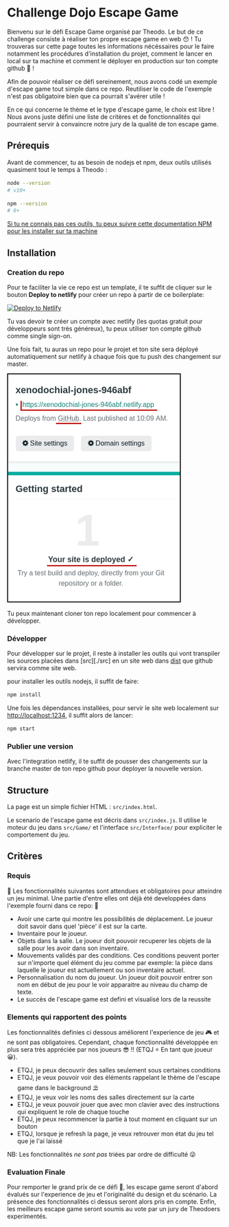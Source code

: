 # Challenge Dojo Escape Game

Bienvenu sur le défi Escape Game organisé par Theodo. Le but de ce challenge consiste à réaliser ton propre escape game en web 😯 ! Tu trouveras sur cette page toutes les informations nécéssaires pour le faire notamment les procédures d'installation du projet, comment le lancer en local sur ta machine et comment le déployer en production sur ton compte github 🥳 !

Afin de pouvoir réaliser ce défi sereinement, nous avons codé un exemple d'escape game tout simple dans ce repo. Reutiliser le code de l'exemple n'est pas obligatoire bien que ca pourrait s'avérer utile !

En ce qui concerne le thème et le type d'escape game, le choix est libre ! Nous avons juste défini une liste de critères et de fonctionnalités qui pourraient servir à convaincre notre jury de la qualité de ton escape game.

## Prérequis

Avant de commencer, tu as besoin de nodejs et npm, deux outils utilisés quasiment tout le temps à Theodo :

```bash
node --version
# v10+
```

```bash
npm --version
# 6+
```

[Si tu ne connais pas ces outils, tu peux suivre cette documentation NPM pour les installer sur ta machine](https://docs.npmjs.com/downloading-and-installing-node-js-and-npm)

## Installation

### Creation du repo

Pour te faciliter la vie ce repo est un template, il te suffit de cliquer sur le bouton **Deploy to netlify** pour créer un repo à partir de ce boilerplate:

<a href="https://app.netlify.com/start/deploy?repository=https://github.com/theodo/dojo-escape-game"><img src="https://www.netlify.com/img/deploy/button.svg" alt="Deploy to Netlify"></a>

Tu vas devoir te créer un compte avec netlify (les quotas gratuit pour développeurs sont très généreux), tu peux utiliser ton compte github comme single sign-on.

Une fois fait, tu auras un repo pour le projet et ton site sera déployé automatiquement sur netlify à chaque fois que tu push des changement sur master.

![Déploiement sur netlify](deploy_to_netlify.png)

Tu peux maintenant cloner ton repo localement pour commencer à développer.

### Développer

Pour développer sur le projet, il reste à installer les outils qui vont transpiler les sources placées dans [src][./src] en un site web dans [dist](./dist) que github servira comme site web.

pour installer les outils nodejs, il suffit de faire:

```bash
npm install
```

Une fois les dépendances installées, pour servir le site web localement sur [http://localhost:1234](http://localhost:1234), il suffit alors de lancer:

```bash
npm start
```

### Publier une version

Avec l'integration netlify, il te suffit de pousser des changements sur la branche master de ton repo github pour deployer la nouvelle version.

## Structure

La page est un simple fichier HTML : `src/index.html`.

Le scenario de l'escape game est décris dans `src/index.js`. Il utilise le moteur du jeu dans `src/Game/` et l'interface `src/Interface/` pour expliciter le comportement du jeu.

## Critères

### Requis

🚨 Les fonctionnalités suivantes sont attendues et obligatoires pour atteindre un jeu minimal. Une partie d'entre elles ont déjà été developpées dans l'exemple fourni dans ce repo: 🚨

- Avoir une carte qui montre les possibilités de déplacement. Le joueur doit savoir dans quel 'pièce' il est sur la carte.
- Inventaire pour le joueur.
- Objets dans la salle. Le joueur doit pouvoir recuperer les objets de la salle pour les avoir dans son inventaire.
- Mouvements validés par des conditions. Ces conditions peuvent porter sur n'importe quel élément du jeu comme par exemple: la pièce dans laquelle le joueur est actuellement ou son inventaire actuel.
- Personnalisation du nom du joueur. Un joueur doit pouvoir entrer son nom en début de jeu pour le voir apparaitre au niveau du champ de texte.
- Le succès de l'escape game est defini et visualisé lors de la reussite

### Elements qui rapportent des points

Les fonctionnalités definies ci dessous améliorent l'experience de jeu 🎮 et ne sont pas obligatoires. Cependant, chaque fonctionnalité développée en plus sera très appréciée par nos joueurs 😎 !! (ETQJ = En tant que joueur 😀).

- ETQJ, je peux decouvrir des salles seulement sous certaines conditions
- ETQJ, je veux pouvoir voir des éléments rappelant le thème de l'escape game dans le background ⛱️
- ETQJ, je veux voir les noms des salles directement sur la carte
- ETQJ, je veux pouvoir jouer que avec mon clavier avec des instructions qui expliquent le role de chaque touche
- ETQJ, je peux recommencer la partie à tout moment en cliquant sur un bouton
- ETQJ, lorsque je refresh la page, je veux retrouver mon état du jeu tel que je l'ai laissé

NB: Les fonctionnalités _ne sont pas_ triées par ordre de difficulté 😜

### Evaluation Finale

Pour remporter le grand prix de ce défi 🥇, les escape game seront d'abord évalués sur l'experience de jeu et l'originalité du design et du scénario. La présence des fonctionnalités ci dessus seront alors pris en compte. Enfin, les meilleurs escape game seront soumis au vote par un jury de Theodoers experimentés.
